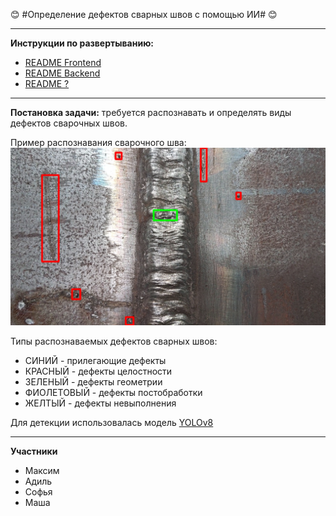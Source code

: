 :blush: #Определение дефектов сварных швов с помощью ИИ# :blush:

---
**Инструкции по развертыванию:**
- [README Frontend](https://github.com/Malinnik/atomic-hack/blob/main/frontend/README.md)
- [README Backend](https://github.com/Malinnik/atomic-hack/blob/main/backend/README.md)
- [README ?]()
---
**Постановка задачи:** требуется распознавать и определять виды дефектов сварочных швов. 

Пример распознавания сварочного шва:
![Пример распознавания сварочного шва](https://github.com/Malinnik/atomic-hack/blob/sidebar/imgs/1%20(4).jpg)

Типы распознаваемых дефектов сварных швов:
- СИНИЙ - прилегающие дефекты
- КРАСНЫЙ - дефекты целостности
- ЗЕЛЕНЫЙ - дефекты геометрии
- ФИОЛЕТОВЫЙ - дефекты постобработки
- ЖЕЛТЫЙ - дефекты невыполнения

Для детекции использовалась модель [YOLOv8](https://github.com/ultralytics/ultralytics)

---

**Участники**
- Максим
- Адиль
- Софья
- Маша
